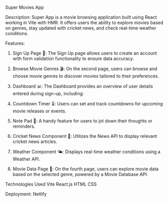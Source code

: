 Super Movies App

Description:
Super App is a movie browsing application built using React working in Vite with HMR. It offers users the ability to explore movies based on genres, stay updated with cricket news, and check real-time weather conditions.

Features:
  1. Sign Up Page 📝: The Sign Up page allows users to create an account with form validation functionality to ensure data accuracy.

  2. Browse Movie Genres 🎬: On the second page, users can browse and choose movie genres to discover movies tailored to their preferences.

  3. Dashboard 📊: The Dashboard provides an overview of user details entered during sign-up, including:
 
  4. Countdown Timer ⏳: Users can set and track countdowns for upcoming movie releases or events.

  5. Note Pad 📝: A handy feature for users to jot down their thoughts or reminders.

  6. Cricket News Component 🏏: Utilizes the News API to display relevant cricket news articles.

  7. Weather Component 🌤️: Displays real-time weather conditions using a Weather API.

  8. Movie Data Page 🎥: On the fourth page, users can explore movie data based on the selected genre, powered by a Movie Database API.

Technologies Used
Vite
React.js
HTML
CSS

Deployment:
Netlify
